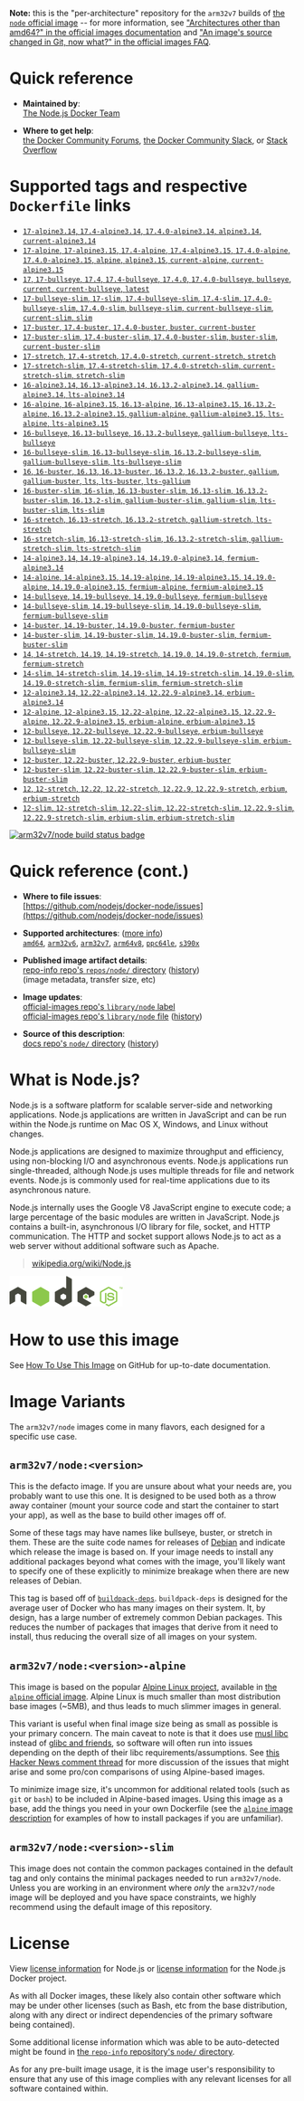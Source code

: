 <!--

********************************************************************************

WARNING:

    DO NOT EDIT "node/README.md"

    IT IS AUTO-GENERATED

    (from the other files in "node/" combined with a set of templates)

********************************************************************************

-->

**Note:** this is the "per-architecture" repository for the `arm32v7` builds of [the `node` official image](https://hub.docker.com/_/node) -- for more information, see ["Architectures other than amd64?" in the official images documentation](https://github.com/docker-library/official-images#architectures-other-than-amd64) and ["An image's source changed in Git, now what?" in the official images FAQ](https://github.com/docker-library/faq#an-images-source-changed-in-git-now-what).

# Quick reference

-	**Maintained by**:  
	[The Node.js Docker Team](https://github.com/nodejs/docker-node)

-	**Where to get help**:  
	[the Docker Community Forums](https://forums.docker.com/), [the Docker Community Slack](https://dockr.ly/slack), or [Stack Overflow](https://stackoverflow.com/search?tab=newest&q=docker)

# Supported tags and respective `Dockerfile` links

-	[`17-alpine3.14`, `17.4-alpine3.14`, `17.4.0-alpine3.14`, `alpine3.14`, `current-alpine3.14`](https://github.com/nodejs/docker-node/blob/5cafbd5b0462317bd024bb281af49585013473cd/17/alpine3.14/Dockerfile)
-	[`17-alpine`, `17-alpine3.15`, `17.4-alpine`, `17.4-alpine3.15`, `17.4.0-alpine`, `17.4.0-alpine3.15`, `alpine`, `alpine3.15`, `current-alpine`, `current-alpine3.15`](https://github.com/nodejs/docker-node/blob/5cafbd5b0462317bd024bb281af49585013473cd/17/alpine3.15/Dockerfile)
-	[`17`, `17-bullseye`, `17.4`, `17.4-bullseye`, `17.4.0`, `17.4.0-bullseye`, `bullseye`, `current`, `current-bullseye`, `latest`](https://github.com/nodejs/docker-node/blob/5cafbd5b0462317bd024bb281af49585013473cd/17/bullseye/Dockerfile)
-	[`17-bullseye-slim`, `17-slim`, `17.4-bullseye-slim`, `17.4-slim`, `17.4.0-bullseye-slim`, `17.4.0-slim`, `bullseye-slim`, `current-bullseye-slim`, `current-slim`, `slim`](https://github.com/nodejs/docker-node/blob/5cafbd5b0462317bd024bb281af49585013473cd/17/bullseye-slim/Dockerfile)
-	[`17-buster`, `17.4-buster`, `17.4.0-buster`, `buster`, `current-buster`](https://github.com/nodejs/docker-node/blob/5cafbd5b0462317bd024bb281af49585013473cd/17/buster/Dockerfile)
-	[`17-buster-slim`, `17.4-buster-slim`, `17.4.0-buster-slim`, `buster-slim`, `current-buster-slim`](https://github.com/nodejs/docker-node/blob/5cafbd5b0462317bd024bb281af49585013473cd/17/buster-slim/Dockerfile)
-	[`17-stretch`, `17.4-stretch`, `17.4.0-stretch`, `current-stretch`, `stretch`](https://github.com/nodejs/docker-node/blob/5cafbd5b0462317bd024bb281af49585013473cd/17/stretch/Dockerfile)
-	[`17-stretch-slim`, `17.4-stretch-slim`, `17.4.0-stretch-slim`, `current-stretch-slim`, `stretch-slim`](https://github.com/nodejs/docker-node/blob/5cafbd5b0462317bd024bb281af49585013473cd/17/stretch-slim/Dockerfile)
-	[`16-alpine3.14`, `16.13-alpine3.14`, `16.13.2-alpine3.14`, `gallium-alpine3.14`, `lts-alpine3.14`](https://github.com/nodejs/docker-node/blob/85ca3893867505ffbffbdf476722d3897fb3da98/16/alpine3.14/Dockerfile)
-	[`16-alpine`, `16-alpine3.15`, `16.13-alpine`, `16.13-alpine3.15`, `16.13.2-alpine`, `16.13.2-alpine3.15`, `gallium-alpine`, `gallium-alpine3.15`, `lts-alpine`, `lts-alpine3.15`](https://github.com/nodejs/docker-node/blob/85ca3893867505ffbffbdf476722d3897fb3da98/16/alpine3.15/Dockerfile)
-	[`16-bullseye`, `16.13-bullseye`, `16.13.2-bullseye`, `gallium-bullseye`, `lts-bullseye`](https://github.com/nodejs/docker-node/blob/85ca3893867505ffbffbdf476722d3897fb3da98/16/bullseye/Dockerfile)
-	[`16-bullseye-slim`, `16.13-bullseye-slim`, `16.13.2-bullseye-slim`, `gallium-bullseye-slim`, `lts-bullseye-slim`](https://github.com/nodejs/docker-node/blob/85ca3893867505ffbffbdf476722d3897fb3da98/16/bullseye-slim/Dockerfile)
-	[`16`, `16-buster`, `16.13`, `16.13-buster`, `16.13.2`, `16.13.2-buster`, `gallium`, `gallium-buster`, `lts`, `lts-buster`, `lts-gallium`](https://github.com/nodejs/docker-node/blob/85ca3893867505ffbffbdf476722d3897fb3da98/16/buster/Dockerfile)
-	[`16-buster-slim`, `16-slim`, `16.13-buster-slim`, `16.13-slim`, `16.13.2-buster-slim`, `16.13.2-slim`, `gallium-buster-slim`, `gallium-slim`, `lts-buster-slim`, `lts-slim`](https://github.com/nodejs/docker-node/blob/85ca3893867505ffbffbdf476722d3897fb3da98/16/buster-slim/Dockerfile)
-	[`16-stretch`, `16.13-stretch`, `16.13.2-stretch`, `gallium-stretch`, `lts-stretch`](https://github.com/nodejs/docker-node/blob/85ca3893867505ffbffbdf476722d3897fb3da98/16/stretch/Dockerfile)
-	[`16-stretch-slim`, `16.13-stretch-slim`, `16.13.2-stretch-slim`, `gallium-stretch-slim`, `lts-stretch-slim`](https://github.com/nodejs/docker-node/blob/85ca3893867505ffbffbdf476722d3897fb3da98/16/stretch-slim/Dockerfile)
-	[`14-alpine3.14`, `14.19-alpine3.14`, `14.19.0-alpine3.14`, `fermium-alpine3.14`](https://github.com/nodejs/docker-node/blob/b36041b26d8423f1838fb8232411a12f882cbb6a/14/alpine3.14/Dockerfile)
-	[`14-alpine`, `14-alpine3.15`, `14.19-alpine`, `14.19-alpine3.15`, `14.19.0-alpine`, `14.19.0-alpine3.15`, `fermium-alpine`, `fermium-alpine3.15`](https://github.com/nodejs/docker-node/blob/b36041b26d8423f1838fb8232411a12f882cbb6a/14/alpine3.15/Dockerfile)
-	[`14-bullseye`, `14.19-bullseye`, `14.19.0-bullseye`, `fermium-bullseye`](https://github.com/nodejs/docker-node/blob/b36041b26d8423f1838fb8232411a12f882cbb6a/14/bullseye/Dockerfile)
-	[`14-bullseye-slim`, `14.19-bullseye-slim`, `14.19.0-bullseye-slim`, `fermium-bullseye-slim`](https://github.com/nodejs/docker-node/blob/b36041b26d8423f1838fb8232411a12f882cbb6a/14/bullseye-slim/Dockerfile)
-	[`14-buster`, `14.19-buster`, `14.19.0-buster`, `fermium-buster`](https://github.com/nodejs/docker-node/blob/b36041b26d8423f1838fb8232411a12f882cbb6a/14/buster/Dockerfile)
-	[`14-buster-slim`, `14.19-buster-slim`, `14.19.0-buster-slim`, `fermium-buster-slim`](https://github.com/nodejs/docker-node/blob/b36041b26d8423f1838fb8232411a12f882cbb6a/14/buster-slim/Dockerfile)
-	[`14`, `14-stretch`, `14.19`, `14.19-stretch`, `14.19.0`, `14.19.0-stretch`, `fermium`, `fermium-stretch`](https://github.com/nodejs/docker-node/blob/b36041b26d8423f1838fb8232411a12f882cbb6a/14/stretch/Dockerfile)
-	[`14-slim`, `14-stretch-slim`, `14.19-slim`, `14.19-stretch-slim`, `14.19.0-slim`, `14.19.0-stretch-slim`, `fermium-slim`, `fermium-stretch-slim`](https://github.com/nodejs/docker-node/blob/b36041b26d8423f1838fb8232411a12f882cbb6a/14/stretch-slim/Dockerfile)
-	[`12-alpine3.14`, `12.22-alpine3.14`, `12.22.9-alpine3.14`, `erbium-alpine3.14`](https://github.com/nodejs/docker-node/blob/85ca3893867505ffbffbdf476722d3897fb3da98/12/alpine3.14/Dockerfile)
-	[`12-alpine`, `12-alpine3.15`, `12.22-alpine`, `12.22-alpine3.15`, `12.22.9-alpine`, `12.22.9-alpine3.15`, `erbium-alpine`, `erbium-alpine3.15`](https://github.com/nodejs/docker-node/blob/85ca3893867505ffbffbdf476722d3897fb3da98/12/alpine3.15/Dockerfile)
-	[`12-bullseye`, `12.22-bullseye`, `12.22.9-bullseye`, `erbium-bullseye`](https://github.com/nodejs/docker-node/blob/85ca3893867505ffbffbdf476722d3897fb3da98/12/bullseye/Dockerfile)
-	[`12-bullseye-slim`, `12.22-bullseye-slim`, `12.22.9-bullseye-slim`, `erbium-bullseye-slim`](https://github.com/nodejs/docker-node/blob/85ca3893867505ffbffbdf476722d3897fb3da98/12/bullseye-slim/Dockerfile)
-	[`12-buster`, `12.22-buster`, `12.22.9-buster`, `erbium-buster`](https://github.com/nodejs/docker-node/blob/85ca3893867505ffbffbdf476722d3897fb3da98/12/buster/Dockerfile)
-	[`12-buster-slim`, `12.22-buster-slim`, `12.22.9-buster-slim`, `erbium-buster-slim`](https://github.com/nodejs/docker-node/blob/85ca3893867505ffbffbdf476722d3897fb3da98/12/buster-slim/Dockerfile)
-	[`12`, `12-stretch`, `12.22`, `12.22-stretch`, `12.22.9`, `12.22.9-stretch`, `erbium`, `erbium-stretch`](https://github.com/nodejs/docker-node/blob/85ca3893867505ffbffbdf476722d3897fb3da98/12/stretch/Dockerfile)
-	[`12-slim`, `12-stretch-slim`, `12.22-slim`, `12.22-stretch-slim`, `12.22.9-slim`, `12.22.9-stretch-slim`, `erbium-slim`, `erbium-stretch-slim`](https://github.com/nodejs/docker-node/blob/85ca3893867505ffbffbdf476722d3897fb3da98/12/stretch-slim/Dockerfile)

[![arm32v7/node build status badge](https://img.shields.io/jenkins/s/https/doi-janky.infosiftr.net/job/multiarch/job/arm32v7/job/node.svg?label=arm32v7/node%20%20build%20job)](https://doi-janky.infosiftr.net/job/multiarch/job/arm32v7/job/node/)

# Quick reference (cont.)

-	**Where to file issues**:  
	[https://github.com/nodejs/docker-node/issues](https://github.com/nodejs/docker-node/issues)

-	**Supported architectures**: ([more info](https://github.com/docker-library/official-images#architectures-other-than-amd64))  
	[`amd64`](https://hub.docker.com/r/amd64/node/), [`arm32v6`](https://hub.docker.com/r/arm32v6/node/), [`arm32v7`](https://hub.docker.com/r/arm32v7/node/), [`arm64v8`](https://hub.docker.com/r/arm64v8/node/), [`ppc64le`](https://hub.docker.com/r/ppc64le/node/), [`s390x`](https://hub.docker.com/r/s390x/node/)

-	**Published image artifact details**:  
	[repo-info repo's `repos/node/` directory](https://github.com/docker-library/repo-info/blob/master/repos/node) ([history](https://github.com/docker-library/repo-info/commits/master/repos/node))  
	(image metadata, transfer size, etc)

-	**Image updates**:  
	[official-images repo's `library/node` label](https://github.com/docker-library/official-images/issues?q=label%3Alibrary%2Fnode)  
	[official-images repo's `library/node` file](https://github.com/docker-library/official-images/blob/master/library/node) ([history](https://github.com/docker-library/official-images/commits/master/library/node))

-	**Source of this description**:  
	[docs repo's `node/` directory](https://github.com/docker-library/docs/tree/master/node) ([history](https://github.com/docker-library/docs/commits/master/node))

# What is Node.js?

Node.js is a software platform for scalable server-side and networking applications. Node.js applications are written in JavaScript and can be run within the Node.js runtime on Mac OS X, Windows, and Linux without changes.

Node.js applications are designed to maximize throughput and efficiency, using non-blocking I/O and asynchronous events. Node.js applications run single-threaded, although Node.js uses multiple threads for file and network events. Node.js is commonly used for real-time applications due to its asynchronous nature.

Node.js internally uses the Google V8 JavaScript engine to execute code; a large percentage of the basic modules are written in JavaScript. Node.js contains a built-in, asynchronous I/O library for file, socket, and HTTP communication. The HTTP and socket support allows Node.js to act as a web server without additional software such as Apache.

> [wikipedia.org/wiki/Node.js](https://en.wikipedia.org/wiki/Node.js)

![logo](https://raw.githubusercontent.com/docker-library/docs/01c12653951b2fe592c1f93a13b4e289ada0e3a1/node/logo.png)

# How to use this image

See [How To Use This Image](https://github.com/nodejs/docker-node/blob/master/README.md#how-to-use-this-image) on GitHub for up-to-date documentation.

# Image Variants

The `arm32v7/node` images come in many flavors, each designed for a specific use case.

## `arm32v7/node:<version>`

This is the defacto image. If you are unsure about what your needs are, you probably want to use this one. It is designed to be used both as a throw away container (mount your source code and start the container to start your app), as well as the base to build other images off of.

Some of these tags may have names like bullseye, buster, or stretch in them. These are the suite code names for releases of [Debian](https://wiki.debian.org/DebianReleases) and indicate which release the image is based on. If your image needs to install any additional packages beyond what comes with the image, you'll likely want to specify one of these explicitly to minimize breakage when there are new releases of Debian.

This tag is based off of [`buildpack-deps`](https://hub.docker.com/_/buildpack-deps/). `buildpack-deps` is designed for the average user of Docker who has many images on their system. It, by design, has a large number of extremely common Debian packages. This reduces the number of packages that images that derive from it need to install, thus reducing the overall size of all images on your system.

## `arm32v7/node:<version>-alpine`

This image is based on the popular [Alpine Linux project](https://alpinelinux.org), available in [the `alpine` official image](https://hub.docker.com/_/alpine). Alpine Linux is much smaller than most distribution base images (~5MB), and thus leads to much slimmer images in general.

This variant is useful when final image size being as small as possible is your primary concern. The main caveat to note is that it does use [musl libc](https://musl.libc.org) instead of [glibc and friends](https://www.etalabs.net/compare_libcs.html), so software will often run into issues depending on the depth of their libc requirements/assumptions. See [this Hacker News comment thread](https://news.ycombinator.com/item?id=10782897) for more discussion of the issues that might arise and some pro/con comparisons of using Alpine-based images.

To minimize image size, it's uncommon for additional related tools (such as `git` or `bash`) to be included in Alpine-based images. Using this image as a base, add the things you need in your own Dockerfile (see the [`alpine` image description](https://hub.docker.com/_/alpine/) for examples of how to install packages if you are unfamiliar).

## `arm32v7/node:<version>-slim`

This image does not contain the common packages contained in the default tag and only contains the minimal packages needed to run `arm32v7/node`. Unless you are working in an environment where *only* the `arm32v7/node` image will be deployed and you have space constraints, we highly recommend using the default image of this repository.

# License

View [license information](https://github.com/nodejs/node/blob/master/LICENSE) for Node.js or [license information](https://github.com/nodejs/docker-node/blob/master/LICENSE) for the Node.js Docker project.

As with all Docker images, these likely also contain other software which may be under other licenses (such as Bash, etc from the base distribution, along with any direct or indirect dependencies of the primary software being contained).

Some additional license information which was able to be auto-detected might be found in [the `repo-info` repository's `node/` directory](https://github.com/docker-library/repo-info/tree/master/repos/node).

As for any pre-built image usage, it is the image user's responsibility to ensure that any use of this image complies with any relevant licenses for all software contained within.
